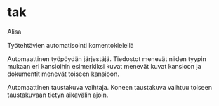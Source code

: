 # tak
Alisa

Työtehtävien automatisointi komentokielellä

Automaattinen työpöydän järjestäjä. Tiedostot menevät niiden tyypin mukaan eri kansioihin esimerkiksi kuvat menevät kuvat kansioon ja dokumentit menevät toiseen kansioon.

Automaattinen taustakuva vaihtaja. Koneen taustakuva vaihtuu toiseen taustakuvaan tietyn aikavälin ajoin.
